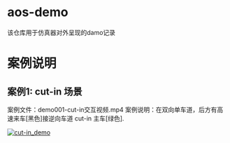 # aos-demo
该仓库用于仿真器对外呈现的damo记录

# 案例说明
## 案例1: cut-in 场景
案例文件：demo001-cut-in交互视频.mp4
案例说明：在双向单车道，后方有高速来车[黑色]接逆向车道 cut-in 主车[绿色].

[![cut-in_demo]()](https://github.com/wangxinchd/aos-demo/assets/49182176/94830406-2209-4586-a222-1b329c384c8d)

